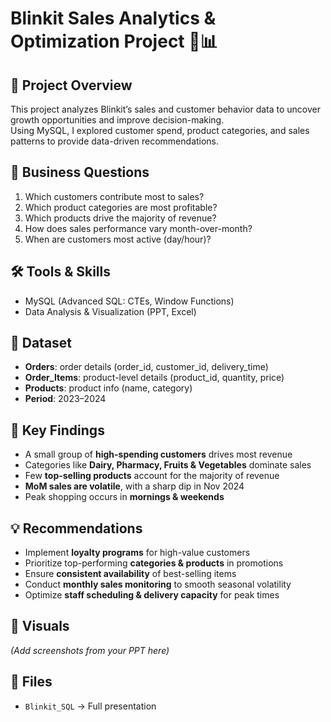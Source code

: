 
# Blinkit Sales Analytics & Optimization Project 🚚📊

## 📌 Project Overview
This project analyzes Blinkit’s sales and customer behavior data to uncover growth opportunities and improve decision-making.  
Using MySQL, I explored customer spend, product categories, and sales patterns to provide data-driven recommendations.

## 🎯 Business Questions
1. Which customers contribute most to sales?  
2. Which product categories are most profitable?  
3. Which products drive the majority of revenue?  
4. How does sales performance vary month-over-month?  
5. When are customers most active (day/hour)?  

## 🛠 Tools & Skills
- MySQL (Advanced SQL: CTEs, Window Functions)  
- Data Analysis & Visualization (PPT, Excel)  

## 📂 Dataset
- **Orders**: order details (order_id, customer_id, delivery_time)  
- **Order_Items**: product-level details (product_id, quantity, price)  
- **Products**: product info (name, category)  
- **Period**: 2023–2024  

## 🚀 Key Findings
- A small group of **high-spending customers** drives most revenue  
- Categories like **Dairy, Pharmacy, Fruits & Vegetables** dominate sales  
- Few **top-selling products** account for the majority of revenue  
- **MoM sales are volatile**, with a sharp dip in Nov 2024  
- Peak shopping occurs in **mornings & weekends**  

## 💡 Recommendations
- Implement **loyalty programs** for high-value customers  
- Prioritize top-performing **categories & products** in promotions  
- Ensure **consistent availability** of best-selling items  
- Conduct **monthly sales monitoring** to smooth seasonal volatility  
- Optimize **staff scheduling & delivery capacity** for peak times  

## 📸 Visuals
*(Add screenshots from your PPT here)*

## 📂 Files
- `Blinkit_SQL` → Full presentation  
   
